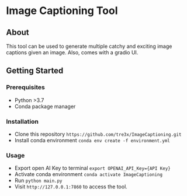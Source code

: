 # Image Captioning Tool

## About
This tool can be used to generate multiple catchy and exciting image captions given an image. Also, comes with a gradio UI.

## Getting Started

### Prerequisites
- Python >3.7
- Conda package manager

### Installation
- Clone this repository `https://github.com/tre3x/ImageCaptioning.git`
- Install conda environment `conda env create -f environment.yml`

### Usage
- Export open AI Key to terminal `export OPENAI_API_Key={API Key}`
- Activate conda environment `conda activate ImageCaptioning`
- Run `python main.py`
- Visit `http://127.0.0.1:7860` to access the tool.